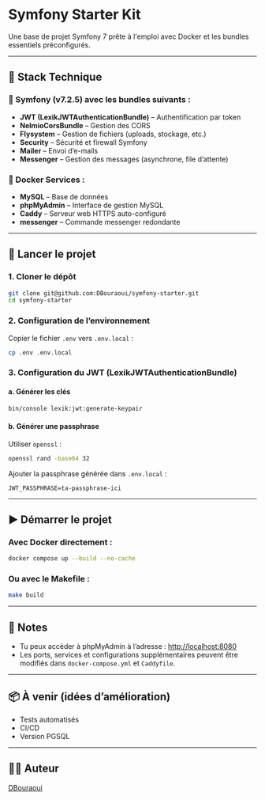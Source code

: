 # Symfony Starter Kit

Une base de projet Symfony 7 prête à l'emploi avec Docker et les bundles essentiels préconfigurés.

---

## 🧰 Stack Technique

### 🔧 Symfony (v7.2.5) avec les bundles suivants :
- **JWT (LexikJWTAuthenticationBundle)** – Authentification par token
- **NelmioCorsBundle** – Gestion des CORS
- **Flysystem** – Gestion de fichiers (uploads, stockage, etc.)
- **Security** – Sécurité et firewall Symfony
- **Mailer** – Envoi d’e-mails
- **Messenger** – Gestion des messages (asynchrone, file d’attente)

### 🐳 Docker Services :
- **MySQL** – Base de données
- **phpMyAdmin** – Interface de gestion MySQL
- **Caddy** – Serveur web HTTPS auto-configuré
- **messenger** – Commande messenger redondante

---

## 🚀 Lancer le projet

### 1. Cloner le dépôt
```bash
git clone git@github.com:DBouraoui/symfony-starter.git
cd symfony-starter
```

### 2. Configuration de l’environnement
Copier le fichier `.env` vers `.env.local` :
```bash
cp .env .env.local
```

### 3. Configuration du JWT (LexikJWTAuthenticationBundle)

#### a. Générer les clés
```bash
bin/console lexik:jwt:generate-keypair
```

#### b. Générer une passphrase
Utiliser `openssl` :
```bash
openssl rand -base64 32
```
Ajouter la passphrase générée dans `.env.local` :
```env
JWT_PASSPHRASE=ta-passphrase-ici
```

---

## ▶️ Démarrer le projet

### Avec Docker directement :
```bash
docker compose up --build --no-cache
```

### Ou avec le Makefile :
```bash
make build
```

---

## 📝 Notes
- Tu peux accéder à phpMyAdmin à l’adresse : [http://localhost:8080](http://localhost:8080)
- Les ports, services et configurations supplémentaires peuvent être modifiés dans `docker-compose.yml` et `Caddyfile`.

---

## 📦 À venir (idées d’amélioration)
- Tests automatisés
- CI/CD
- Version PGSQL
---

## 👨‍💻 Auteur
[DBouraoui](https://github.com/DBouraoui)